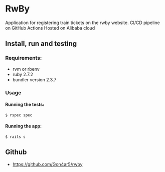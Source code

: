 # RwBy

Application for registering train tickets on the rwby website. 
CI/CD pipeline on GitHub Actions
Hosted on Alibaba cloud

## Install, run and testing

### Requirements:

- rvm or rbenv
- ruby 2.7.2
- bundler version 2.3.7

### Usage

#### Running the tests:

```
$ rspec spec
```

#### Running the app:

```
$ rails s
```

## Github

- https://github.com/Gon4ar5/rwby
